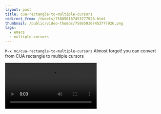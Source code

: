 ```yaml
---
layout: post
title: cua-rectangle-to-multiple-cursors
redirect_from: /tweets/758850167453777926.html
thumbnail: /public/video-thumbs/758850167453777926.png
tags:
  - emacs
  - multiple-cursors
---
```


`M-x mc/cua-rectangle-to-multiple-cursors` Almost forgot! you can convert from CUA rectangle to multiple cursors

<video controls autoplay loop>
  <source src="/public/videos/758850167453777926.mp4" type="video/mp4">
    Sorry your browser does not support the video tag, maybe time to upgrade?
</video>
